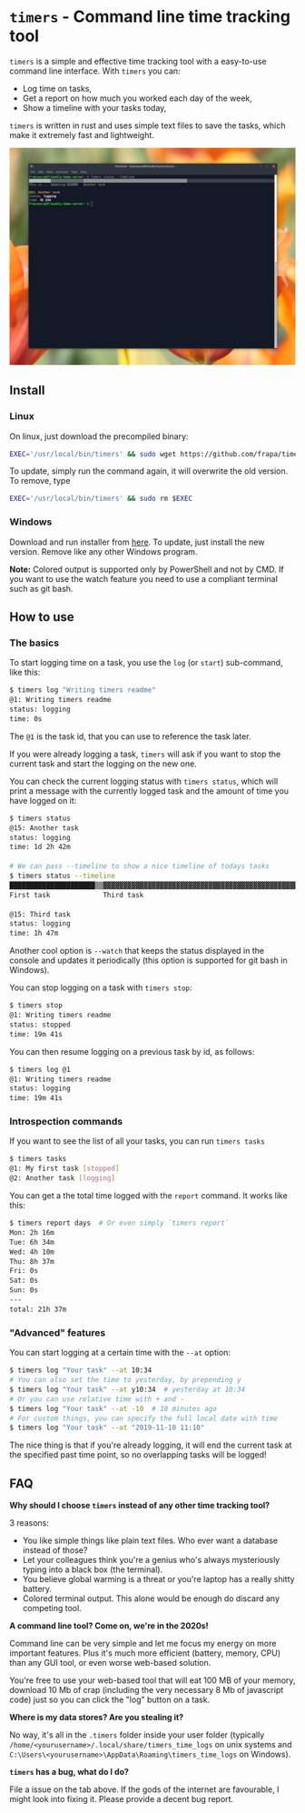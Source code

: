 # `timers` - Command line time tracking tool

`timers` is a simple and effective time tracking tool with a easy-to-use
command line interface. With `timers` you can:

- Log time on tasks,
- Get a report on how much you worked each day of the week,
- Show a timeline with your tasks today,

`timers` is written in rust and uses simple text files to save the tasks, which make it
extremely fast and lightweight.

![Screenshot of a terminal running timers.](images/screenshot.png)

## Install

### Linux

On linux, just download the precompiled binary:

```bash
EXEC='/usr/local/bin/timers' && sudo wget https://github.com/frapa/timers/releases/latest/download/timers-linux -O $EXEC && sudo chmod +x $EXEC
```

To update, simply run the command again, it will overwrite the old version. To remove, type

```bash
EXEC='/usr/local/bin/timers' && sudo rm $EXEC
```

### Windows

Download and run installer from [here](https://github.com/frapa/timers/releases/latest).
To update, just install the new version. Remove like any other Windows program.

**Note:** Colored output is supported only by PowerShell and not by CMD. If you want to use the watch feature
you need to use a compliant terminal such as git bash.

## How to use

### The basics 

To start logging time on a task, you use the `log` (or `start`) sub-command, like this:

```bash
$ timers log "Writing timers readme"
@1: Writing timers readme
status: logging
time: 0s
```

The `@1` is the task id, that you can use to reference the task later.

If you were already logging a task, `timers` will ask if you want to stop the current task and start the logging
on the new one.
 
You can check the current logging status with `timers status`, which will print a message with the currently
logged task and the amount of time you have logged on it:

```bash
$ timers status
@15: Another task
status: logging
time: 1d 2h 42m

# We can pass --timeline to show a nice timeline of todays tasks
$ timers status --timeline
█████████████████████▒▒▓▓▓▓▓▓▓▓▓▓▓▓▓▓▓▓▓▓▓▓▓▓▓▓▓▓▓▓▓▓▓▓▓▓▓▓▓▓▓▓▓▓▓▓▓▓▓▓▓▓▓▓▓░░░░░░░░░░░░░░░░░░░░░░░
First task             Third task                                         

@15: Third task
status: logging
time: 1h 47m
```

Another cool option is `--watch` that keeps the status displayed in the console and updates it periodically
(this option is supported for git bash in Windows).

You can stop logging on a task with `timers stop`:

```bash
$ timers stop
@1: Writing timers readme
status: stopped
time: 19m 41s
```

You can then resume logging on a previous task by id, as follows:

```bash
$ timers log @1
@1: Writing timers readme
status: logging
time: 19m 41s
```

### Introspection commands

If you want to see the list of all your tasks, you can run `timers tasks`

```bash
$ timers tasks
@1: My first task [stopped]
@2: Another task [logging]
```

You can get a the total time logged with the `report` command.
It works like this:

```bash
$ timers report days  # Or even simply `timers report`
Mon: 2h 16m 
Tue: 6h 34m 
Wed: 4h 10m 
Thu: 8h 37m 
Fri: 0s
Sat: 0s
Sun: 0s
---
total: 21h 37m 
```

### "Advanced" features

You can start logging at a certain time with the `--at` option:

```bash
$ timers log "Your task" --at 10:34
# You can also set the time to yesterday, by prepending y
$ timers log "Your task" --at y10:34  # yesterday at 10:34
# Or you can use relative time with + and -
$ timers log "Your task" --at -10  # 10 minutes ago
# For custom things, you can specify the full local date with time
$ timers log "Your task" --at "2019-11-10 11:10"
```

The nice thing is that if you're already logging, it will end
the current task at the specified past time point, so no overlapping
tasks will be logged!

## FAQ

**Why should I choose `timers` instead of any other time tracking tool?**

3 reasons:

- You like simple things like plain text files. Who ever want a database instead of those?
- Let your colleagues think you're a genius who's always mysteriously typing into a black box (the terminal).
- You believe global warming is a threat or you're laptop has a really shitty battery. 
- Colored terminal output. This alone would be enough do discard any competing tool.

**A command line tool? Come on, we're in the 2020s!**

Command line can be very simple and let me focus my energy on more important features.
Plus it's much more efficient (battery, memory, CPU) than any GUI tool,
or even worse web-based solution.

You're free to use your web-based tool that will eat 100 MB of your memory, download 10 Mb
of crap (including the very necessary 8 Mb of javascript code) just so you can click
the "log" button on a task.

**Where is my data stores? Are you stealing it?**

No way, it's all in the `.timers` folder inside your user folder (typically
`/home/<yourusername>/.local/share/timers_time_logs` on unix systems and `C:\Users\<yourusername>\AppData\Roaming\timers_time_logs`
on Windows).

**`timers` has a bug, what do I do?**

File a issue on the tab above. If the gods of the internet are favourable, I might
look into fixing it. Please provide a decent bug report.
